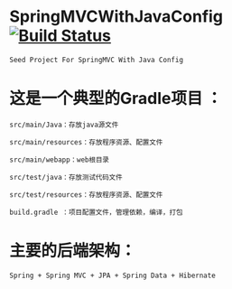 # SpringMVCWithJavaConfig [![Build Status](https://travis-ci.org/izhangzhihao/SpringMVCWithJavaConfig.svg?branch=master)](https://travis-ci.org/izhangzhihao/SpringMVCWithJavaConfig)
    Seed Project For SpringMVC With Java Config

# 这是一个典型的Gradle项目 ：

    src/main/Java：存放java源文件

    src/main/resources：存放程序资源、配置文件

    src/main/webapp：web根目录

    src/test/java：存放测试代码文件

    src/test/resources：存放程序资源、配置文件

    build.gradle ：项目配置文件，管理依赖，编译，打包

# 主要的后端架构：
    Spring + Spring MVC + JPA + Spring Data + Hibernate


